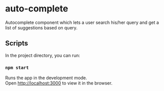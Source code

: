 # auto-complete
Autocomplete component which lets a user search his/her query and get a list of suggestions based on query.

## Scripts

In the project directory, you can run:

### `npm start`

Runs the app in the development mode.\
Open [http://localhost:3000](http://localhost:3000) to view it in the browser.